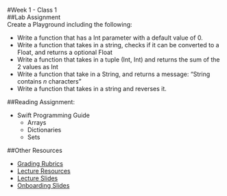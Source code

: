 #Week 1 - Class 1  
##Lab Assignment  
Create a Playground including the following:  
* Write a function that has a Int parameter with a default value of 0.  
* Write a function that takes in a string, checks if it can be converted to a Float, and returns a optional Float  
* Write a function that takes in a tuple (Int, Int) and returns the sum of the 2 values as Int  
* Write a function that take in a String, and returns a message: “String contains *n* characters”  
* Write a function that takes in a string and reverses it.  

##Reading Assignment:  
* Swift Programming Guide  
	* Arrays  
	* Dictionaries  
	* Sets  

##Other Resources  
* [Grading Rubrics](../../resources/)  
* [Lecture Resources](lecture/)  
* [Lecture Slides](https://www.icloud.com/keynote/000xQyeffQnMUjdd1Uvy14R6Q#Week1_Day1)  
* [Onboarding Slides](https://www.icloud.com/keynote/000Zv6V3aBc4CDBRu_eIKlEmQ#Onboarding)  

